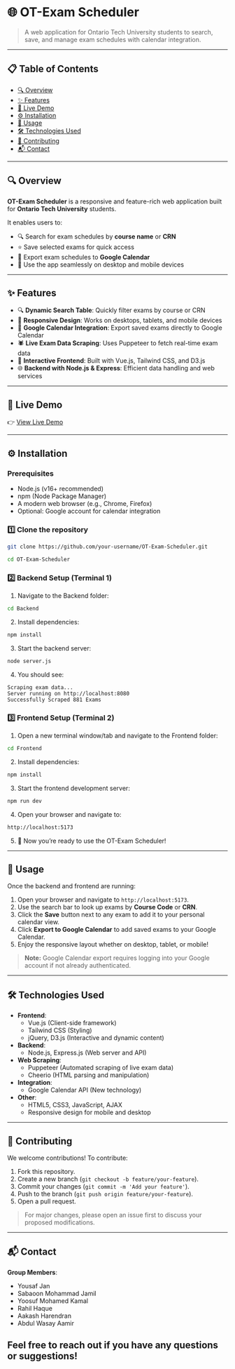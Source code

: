 # 🌐 OT-Exam Scheduler

> A web application for Ontario Tech University students to search, save, and manage exam schedules with calendar integration.
---

## 📋 Table of Contents
- [🔍 Overview](#-overview)
- [✨ Features](#-features)
- [🚀 Live Demo](#-live-demo)
- [⚙️ Installation](#️-installation)
- [🧪 Usage](#-usage)
- [🛠 Technologies Used](#-technologies-used)
- [🤝 Contributing](#-contributing)
- [📬 Contact](#-contact)
---

## 🔍 Overview
**OT-Exam Scheduler** is a responsive and feature-rich web application built for **Ontario Tech University** students.  

It enables users to:
- 🔍 Search for exam schedules by **course name** or **CRN**
- ⭐ Save selected exams for quick access
- 📆 Export exam schedules to **Google Calendar**
- 📱 Use the app seamlessly on desktop and mobile devices
---

## ✨ Features
- 🔍 **Dynamic Search Table**: Quickly filter exams by course or CRN
- 📱 **Responsive Design**: Works on desktops, tablets, and mobile devices
- 📆 **Google Calendar Integration**: Export saved exams directly to Google Calendar
- 🕷️ **Live Exam Data Scraping**: Uses Puppeteer to fetch real-time exam data
- 💬 **Interactive Frontend**: Built with Vue.js, Tailwind CSS, and D3.js
- 🌐 **Backend with Node.js & Express**: Efficient data handling and web services
---

## 🚀 Live Demo
👉 [View Live Demo](./intro.mp4)

---

## ⚙️ Installation

### Prerequisites
- Node.js (v16+ recommended)
- npm (Node Package Manager)
- A modern web browser (e.g., Chrome, Firefox)
- Optional: Google account for calendar integration

### 1️⃣ Clone the repository
```bash
git clone https://github.com/your-username/OT-Exam-Scheduler.git
```
```bash
cd OT-Exam-Scheduler
```

### 2️⃣ Backend Setup (Terminal 1)
1. Navigate to the Backend folder:
```bash
cd Backend
```
2. Install dependencies:
```bash
npm install
```
3. Start the backend server:
```bash
node server.js
```
4. You should see: 
```arduino
Scraping exam data...
Server running on http://localhost:8080
Successfully Scraped 881 Exams
```
### 3️⃣ Frontend Setup (Terminal 2)
1. Open a new terminal window/tab and navigate to the Frontend folder:
```bash
cd Frontend
```
2. Install dependencies:
```bash
npm install
```
3. Start the frontend development server:
```bash
npm run dev
```
4. Open your browser and navigate to:
```bash
http://localhost:5173
```
5. 🎉 Now you’re ready to use the OT-Exam Scheduler!
---

## 🧪 Usage
Once the backend and frontend are running:
1. Open your browser and navigate to `http://localhost:5173`.
2. Use the search bar to look up exams by **Course Code** or **CRN**.
3. Click the **Save** button next to any exam to add it to your personal calendar view.
4. Click **Export to Google Calendar** to add saved exams to your Google Calendar.
5. Enjoy the responsive layout whether on desktop, tablet, or mobile!

> **Note:** Google Calendar export requires logging into your Google account if not already authenticated.
---

## 🛠 Technologies Used
- **Frontend**:  
  - Vue.js (Client-side framework)  
  - Tailwind CSS (Styling)  
  - jQuery, D3.js (Interactive and dynamic content)  
- **Backend**:  
  - Node.js, Express.js (Web server and API)  
- **Web Scraping**:  
  - Puppeteer (Automated scraping of live exam data)  
  - Cheerio (HTML parsing and manipulation)  
- **Integration**:  
  - Google Calendar API (New technology)  
- **Other**:  
  - HTML5, CSS3, JavaScript, AJAX  
  - Responsive design for mobile and desktop
---

## 🤝 Contributing
We welcome contributions! To contribute:
1. Fork this repository.
2. Create a new branch (`git checkout -b feature/your-feature`).
3. Commit your changes (`git commit -m 'Add your feature'`).
4. Push to the branch (`git push origin feature/your-feature`).
5. Open a pull request.

> For major changes, please open an issue first to discuss your proposed modifications.
---

## 📬 Contact
**Group Members**:
- Yousaf Jan  
- Sabaoon Mohammad Jamil 
- Yoosuf Mohamed Kamal
- Rahil Haque 
- Aakash Harendran
- Abdul Wasay Aamir

Feel free to reach out if you have any questions or suggestions!
---
